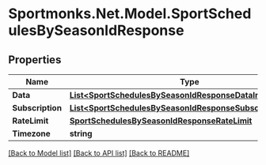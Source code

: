 # Sportmonks.Net.Model.SportSchedulesBySeasonIdResponse

## Properties

Name | Type | Description | Notes
------------ | ------------- | ------------- | -------------
**Data** | [**List&lt;SportSchedulesBySeasonIdResponseDataInner&gt;**](SportSchedulesBySeasonIdResponseDataInner.md) |  | [optional] 
**Subscription** | [**List&lt;SportSchedulesBySeasonIdResponseSubscriptionInner&gt;**](SportSchedulesBySeasonIdResponseSubscriptionInner.md) |  | [optional] 
**RateLimit** | [**SportSchedulesBySeasonIdResponseRateLimit**](SportSchedulesBySeasonIdResponseRateLimit.md) |  | [optional] 
**Timezone** | **string** |  | [optional] 

[[Back to Model list]](../README.md#documentation-for-models) [[Back to API list]](../README.md#documentation-for-api-endpoints) [[Back to README]](../README.md)

